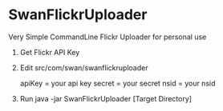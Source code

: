 SwanFlickrUploader
==================

Very Simple CommandLine Flickr Uploader for personal use


1. Get Flickr API Key

2. Edit src/com/swan/swanflickruploader

	apiKey = your api key
	secret = your secret
	nsid = your nsid

3. Run 
	java -jar SwanFlickrUploader [Target Directory]